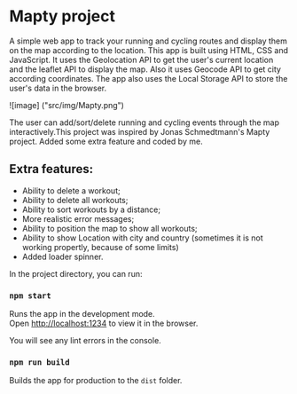# Mapty project

<p> A simple web app to track your running and cycling routes and display them on the map according to the location. This app is built using HTML, CSS and JavaScript. It uses the Geolocation API to get the user's current location and the leaflet API to display the map. Also it uses Geocode API to get city according coordinates. The app also uses the Local Storage API to store the user's data in the browser. </p>

![image] ("src/img/Mapty.png")

<p>The user can add/sort/delete running and cycling events through the map interactively.This project was inspired by Jonas Schmedtmann's Mapty project. Added some extra feature and coded by me.</p>

## Extra features:

- Ability to delete a workout;
- Ability to delete all workouts;
- Ability to sort workouts by a distance;
- More realistic error messages;
- Ability to position the map to show all workouts;
- Ability to show Location with city and country (sometimes it is not working propertly, because of some limits)
- Added loader spinner.

In the project directory, you can run:

### `npm start`

Runs the app in the development mode.<br />
Open [http://localhost:1234](http://localhost:1234/) to view it in the browser.

You will see any lint errors in the console.

### `npm run build`

Builds the app for production to the `dist` folder.<br />
